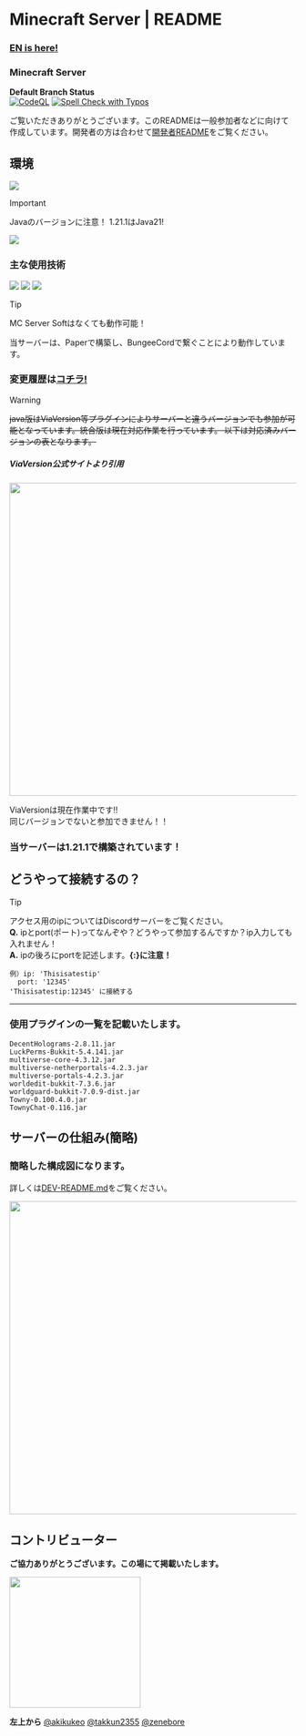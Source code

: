 # Minecraft Server | README
<!-- tagの設定前にしっかりmergeしたか確認！！！！！！ -->
### **[EN is here!](EN/README_EN.md)**

### Minecraft Server
**Default Branch Status** <br>
[![CodeQL](https://github.com/MinecraftSurvivalServer/MinecraftServerMain/actions/workflows/github-code-scanning/codeql/badge.svg)](https://github.com/MinecraftSurvivalServer/MinecraftServerMain/actions/workflows/github-code-scanning/codeql)
[![Spell Check with Typos](https://github.com/MinecraftSurvivalServer/MinecraftServerMain/actions/workflows/typos-PR.yml/badge.svg)](https://github.com/MinecraftSurvivalServer/MinecraftServerMain/actions/workflows/typos-PR.yml)

ご覧いただきありがとうございます。このREADMEは一般参加者などに向けて作成しています。開発者の方は合わせて[開発者README](DEV-README.md)をご覧ください。

## 環境
<img src="https://img.shields.io/badge/Java-21.0.1%20LTS-007396.svg?logo=java&style=popout">

> [!IMPORTANT]
> Javaのバージョンに注意！
> 1.21.1はJava21!

<img src="https://img.shields.io/badge/-Windows-0078D6.svg?logo=windows&style=popout">

### 主な使用技術
<img src="https://img.shields.io/badge/-BungeeCord-4FC08D.svg?logo=&style=popout">
<img src="https://img.shields.io/badge/Paper-%204514c71%2096-4FC08D.svg?logo=&style=popout">
<img src="https://img.shields.io/badge/MC%20Server%20Soft-v13.9.1-4FC08D.svg?logo=&style=popout">

> [!TIP]
> MC Server Softはなくても動作可能！

当サーバーは、Paperで構築し、BungeeCordで繋ぐことにより動作しています。  

### 変更履歴は[**コチラ!**](CHANGELOG.md)




> [!WARNING]
> ~~java版はViaVersion等プラグインによりサーバーと違うバージョンでも参加が可能となっています。統合版は現在対応作業を行っています。
> 以下は対応済みバージョンの表となります。~~ 
> ##### ViaVersion公式サイトより引用
> <!-- ![ViaVersionバージョン対応表](https://github.com/user-attachments/assets/f5b2a55f-a59f-49b3-8048-c80d1a0d1090) -->
> <p><img src="https://github.com/user-attachments/assets/f5b2a55f-a59f-49b3-8048-c80d1a0d1090" width="550"></p>
> ViaVersionは現在作業中です!!  <br>
> 同じバージョンでないと参加できません！！

### 当サーバーは1.21.1で構築されています！
## どうやって接続するの？
> [!TIP]
> アクセス用のipについてはDiscordサーバーをご覧ください。  
> **Q.** ipとport(ポート)ってなんぞや？どうやって参加するんですか？ip入力しても入れません！  
> **A.** ipの後ろにportを記述します。**{:}に注意！**  
> ```
> 例）ip: 'Thisisatestip'
>   port: '12345'
> 'Thisisatestip:12345' に接続する
> ```

---

### 使用プラグインの一覧を記載いたします。

```
DecentHolograms-2.8.11.jar
LuckPerms-Bukkit-5.4.141.jar
multiverse-core-4.3.12.jar
multiverse-netherportals-4.2.3.jar
multiverse-portals-4.2.3.jar
worldedit-bukkit-7.3.6.jar
worldguard-bukkit-7.0.9-dist.jar
Towny-0.100.4.0.jar
TownyChat-0.116.jar
```

## サーバーの仕組み(簡略)
### 簡略した構成図になります。
詳しくは[DEV-README.md](DEV-README.md)をご覧ください。
<!-- ![簡略構成図](https://github.com/user-attachments/assets/560aac12-9510-4038-8f71-d980e1319666) -->
<p><img src="https://github.com/user-attachments/assets/560aac12-9510-4038-8f71-d980e1319666" width="550"></p>

## コントリビューター
**ご協力ありがとうございます。この場にて掲載いたします。**  

<a href="https://github.com/akikukeo/minecraft-server/graphs/contributors">
  <img src="https://contrib.rocks/image?repo=akikukeo/minecraft-server"width="230" />
  <!-- Made with [contrib.rocks](https://contrib.rocks). -->
</a>

**左上から**
[@akikukeo](https://github.com/akikukeo)
[@takkun2355](https://github.com/takkun2355)
[@zenebore](https://github.com/zenebore)
